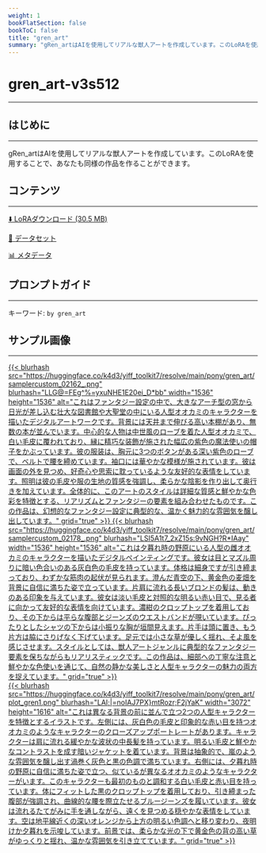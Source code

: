 ```yaml
---
weight: 1
bookFlatSection: false
bookToC: false
title: "gren_art"
summary: "gRen_artはAIを使用してリアルな獣人アートを作成しています。このLoRAを使用することで、あなたも同様の作品を作ることができます。"
---
```


<!--markdownlint-disable MD025 MD033 -->

# gren_art-v3s512

---

## はじめに

---

gRen_artはAIを使用してリアルな獣人アートを作成しています。このLoRAを使用することで、あなたも同様の作品を作ることができます。

## コンテンツ

---

[⬇️ LoRAダウンロード (30.5 MB)](https://huggingface.co/k4d3/yiff_toolkit7/resolve/main/pony/gren_art/by_gren_art-v3s512.safetensors)

[📐 データセット](https://huggingface.co/datasets/k4d3/gren_art)

[📊 メタデータ](https://huggingface.co/k4d3/yiff_toolkit7/resolve/main/pony/gren_art/by_gren_art-v3s512.json)

## プロンプトガイド

---

キーワード: `by gren_art`

## サンプル画像

---

<div class="image-grid">
  <div class="image-grid-container">
    <a href="https://huggingface.co/k4d3/yiff_toolkit7/resolve/main/pony/gren_art/samplercustom_02162_.png">
    {{< blurhash
      src="https://huggingface.co/k4d3/yiff_toolkit7/resolve/main/pony/gren_art/samplercustom_02162_.png"
      blurhash="LLG@=FEg^%=yxuNHE1E20ei_D*bb"
      width="1536"
      height="1536"
      alt="これはファンタジー設定の中で、大きなアーチ型の窓から日光が差し込む壮大な図書館や大聖堂の中にいる人型オオカミのキャラクターを描いたデジタルアートワークです。背景には天井まで伸びる高い本棚があり、無数の本が並んでいます。中心的な人物は中世風のローブを着た人型オオカミで、白い毛皮に覆われており、縁に精巧な装飾が施された幅広の紫色の魔法使いの帽子をかぶっています。彼の服装は、胸元に3つのボタンがある深い紫色のローブで、ベルトで腰を締めています。袖口には華やかな模様が施されています。彼は画面の外を見つめ、好奇心や思索に耽っているような友好的な表情をしています。照明は彼の毛皮や服の生地の質感を強調し、柔らかな陰影を作り出して奥行きを加えています。全体的に、このアートのスタイルは詳細な質感と鮮やかな色彩を特徴とする、リアリズムとファンタジーの要素を組み合わせたものです。この作品は、幻想的なファンタジー設定に典型的な、温かく魅力的な雰囲気を醸し出しています。"
      grid="true"
    >}}
    </a>
    <a href="https://huggingface.co/k4d3/yiff_toolkit7/resolve/main/pony/gren_art/samplercustom_02178_.png">
    {{< blurhash
      src="https://huggingface.co/k4d3/yiff_toolkit7/resolve/main/pony/gren_art/samplercustom_02178_.png"
      blurhash="LSI5A1t7_2xZ15s:9vNGH?R*IAay"
      width="1536"
      height="1536"
      alt="これは夕暮れ時の野原にいる人型の雌オオカミのキャラクターを描いたデジタルペインティングです。彼女は目とマズル周りに暗い色合いのある灰白色の毛皮を持っています。体格は細身ですが引き締まっており、わずかな筋肉の起伏が見られます。澄んだ青空の下、黄金色の麦畑を背景に自信に満ちた姿で立っています。片肩に流れる長いブロンドの髪は、動きのある印象を与えています。彼女は淡い毛皮と対照的な明るい赤い目で、見る者に向かって友好的な表情を向けています。濃紺のクロップトップを着用しており、その下からは平らな腹部とジーンズのウエストバンドが覗いています。ぴったりとしたシャツの下からは小振りな胸が垣間見えます。片手は頭に置き、もう片方は脇にさりげなく下げています。足元では小さな草が優しく揺れ、そよ風を感じさせます。スタイルとしては、獣人アートジャンルに典型的なファンタジー要素を保ちながらもリアリスティックです。この作品は、細部への丁寧な注意と鮮やかな色使いを通じて、自然の静かな美しさと人型キャラクターの魅力の両方を捉えています。"
      grid="true"
    >}}
    </a>
  </div>
</div>

<div class="image-grid">
  <div class="image-grid-container">
    <a href="https://huggingface.co/k4d3/yiff_toolkit7/resolve/main/pony/gren_art/plot_gren1.png">
    {{< blurhash
      src="https://huggingface.co/k4d3/yiff_toolkit7/resolve/main/pony/gren_art/plot_gren1.png"
      blurhash="LAI;|=noIAJ7PX}mtRozr;F2jYaK"
      width="3072"
      height="1616"
      alt="これは異なる背景の前に並んで立つ2つの人型キャラクターを特徴とするイラストです。左側には、灰白色の毛皮と印象的な赤い目を持つオオカミのようなキャラクターのクローズアップポートレートがあります。キャラクターは肩に流れる緩やかな波状の中長髪を持っています。明るい毛皮と鮮やかなコントラストを成す暗いジャケットを着ています。背景は抽象的で、嵐のような雰囲気を醸し出す渦巻く灰色と黒の色調で満ちています。右側には、夕暮れ時の野原に自信に満ちた姿で立つ、似ているが異なるオオカミのようなキャラクターがいます。このキャラクターも最初のものと調和する白い毛皮と赤い目を持っています。体にフィットした黒のクロップトップを着用しており、引き締まった腹部が強調され、曲線的な腰を際立たせるブルージーンズを履いています。彼女は流れるたてがみに手を通しながら、遠くを見つめる穏やかな表情をしています。空は地平線近くの深いオレンジから上方の明るい色調へと移り変わり、夜明けか夕暮れを示唆しています。前景では、柔らかな光の下で黄金色の背の高い草がゆっくりと揺れ、温かな雰囲気を引き立てています。"
      grid="true"
    >}}
    </a>
  </div>
</div>

